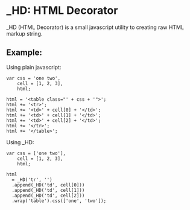# _HD: HTML Decorator
_HD (HTML Decorator) is a small javascript utility to creating raw HTML markup string.

## Example:

Using plain javascript:
```
var css = 'one two',
    cell = [1, 2, 3], 
    html;
    
html = '<table class="' + css + '">';
html += '<tr>';
html += '<td>' + cell[0] + '</td>';
html += '<td>' + cell[1] + '</td>';
html += '<td>' + cell[2] + '</td>';
html += '</tr>';
html += '</table>';
```

Using _HD:
```
var css = ['one two'],
    cell = [1, 2, 3], 
    html;
    
html 
  = _HD('tr', '')
  .append(_HD('td', cell[0]))
  .append(_HD('td', cell[1]))
  .append(_HD('td', cell[2]))
  .wrap('table').css(['one', 'two']);
```
